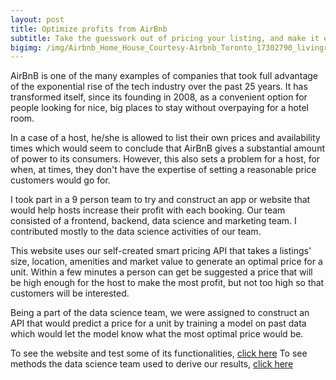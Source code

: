 ```yaml
---
layout: post
title: Optimize profits from AirBnb
subtitle: Take the guesswork out of pricing your listing, and make it easier to secure more bookings and increase your revenue
bigimg: /img/Airbnb_Home_House_Courtesy-Airbnb_Toronto_17302790_livingroom.jpg
---
```


AirBnB is one of the many examples of companies that took full advantage of the exponential rise of the tech industry over the past 25 years. It has transformed itself, since its founding in 2008, as a convenient option for people looking for nice, big places to stay without overpaying for a hotel room.

In a case of a host, he/she is allowed to list their own prices and availability times which would seem to conclude that AirBnB gives a substantial amount of power to its consumers. However, this also sets a problem for a host, for when, at times, they don't have the expertise of setting a reasonable price customers would go for.

I took part in a 9 person team to try and construct an app or website that would help hosts increase their profit with each booking. Our team consisted of a frontend, backend, data science and marketing team. I contributed mostly to the data science activities of our team.

This website uses our self-created smart pricing API that takes a listings' size, location, amenities and market value to generate an optimal price for a unit. Within a few minutes a person can get be suggested a price that will be high enough for the host to make the most profit, but not too high so that customers will be interested.

Being a part of the data science team, we were assigned to construct an API that would predict a price for a unit by training a model on past data which would let the model know what the most optimal price would be.

To see the website and test some of its functionalities, [click here](https://rg-optimalpricer.netlify.app/)
To see methods the data science team used to derive our results, [click here](https://github.com/build-week-optimal-pricing/Data-science)